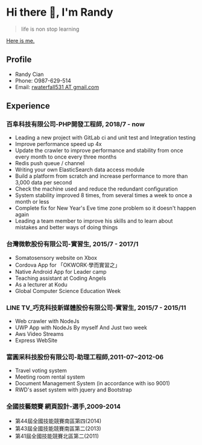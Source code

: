 # Hi there 👋, I'm Randy

>life is non stop learning

[Here is me.](https://www.cakeresume.com/randy-ef842e)


## Profile #

* Randy Cian
* Phone: O987-629-514
* Email: [rwaterfall531 AT gmail.com](mailto:rwaterfall531@gmail.com)

## Experience #

### 百阜科技有限公司-PHP開發工程師, 2018/7 - now
 * Leading a new project with GitLab ci and unit test and Integration testing 
 * Improve performance speed up 4x
 * Update the crawler to improve performance and stability from once every month to once every three months
 * Redis push queue / channel 
 * Writing your own ElasticSearch data access module
 * Build a platform from scratch and increase performance to more than 3,000 data per second
 * Check the machine used and reduce the redundant configuration
 * System stability improved 8 times, from several times a week to once a month or less
 * Complete fix for New Year's Eve time zone problem so it doesn't happen again
 * Leading a team member to improve his skills and to learn about mistakes and better ways of doing things

### 台灣微軟股份有限公司-實習生, 2015/7  - 2017/1
 * Somatosensory website on Xbox
 * Cordova App for 「OKWORK‧學而實習之」
 * Native Android App for Leader camp
 * Teaching assistant at Coding Angels
 * As a lecturer at Kodu
 * Global Computer Science Education Week

### LINE TV_巧克科技新媒體股份有限公司-實習生, 2015/7 - 2015/11
 * Web crawler with NodeJs
 * UWP App with NodeJs By myself And Just two week
 * Aws Video Streams
 * Express WebSite

### 富圓采科技股份有限公司-助理工程師,2011-07~2012-06
 * Travel voting system
 * Meeting room rental system
 * Document Management System (in accordance with iso 9001)
 * RWD's asset system with jquery and Bootstrap

### 全國技藝競賽 網頁設計-選手,2009-2014
* 第44屆全國技能競賽南區第四(2014)
* 第43屆全國技能競賽南區第二(2013)
* 第41屆全國技能競賽北區第二(2011)

